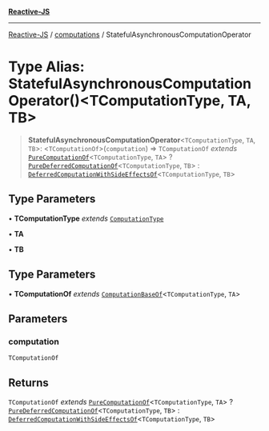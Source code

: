[**Reactive-JS**](../../README.md)

***

[Reactive-JS](../../README.md) / [computations](../README.md) / StatefulAsynchronousComputationOperator

# Type Alias: StatefulAsynchronousComputationOperator()\<TComputationType, TA, TB\>

> **StatefulAsynchronousComputationOperator**\<`TComputationType`, `TA`, `TB`\>: \<`TComputationOf`\>(`computation`) => `TComputationOf` *extends* [`PureComputationOf`](PureComputationOf.md)\<`TComputationType`, `TA`\> ? [`PureDeferredComputationOf`](PureDeferredComputationOf.md)\<`TComputationType`, `TB`\> : [`DeferredComputationWithSideEffectsOf`](DeferredComputationWithSideEffectsOf.md)\<`TComputationType`, `TB`\>

## Type Parameters

• **TComputationType** *extends* [`ComputationType`](ComputationType.md)

• **TA**

• **TB**

## Type Parameters

• **TComputationOf** *extends* [`ComputationBaseOf`](ComputationBaseOf.md)\<`TComputationType`, `TA`\>

## Parameters

### computation

`TComputationOf`

## Returns

`TComputationOf` *extends* [`PureComputationOf`](PureComputationOf.md)\<`TComputationType`, `TA`\> ? [`PureDeferredComputationOf`](PureDeferredComputationOf.md)\<`TComputationType`, `TB`\> : [`DeferredComputationWithSideEffectsOf`](DeferredComputationWithSideEffectsOf.md)\<`TComputationType`, `TB`\>
